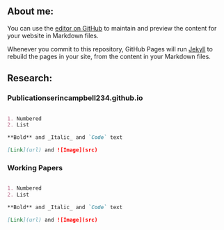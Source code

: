 ## About me:

You can use the [editor on GitHub](https://github.com/erincampbell234/erincampbell234.github.io/edit/main/README.md) to maintain and preview the content for your website in Markdown files.

Whenever you commit to this repository, GitHub Pages will run [Jekyll](https://jekyllrb.com/) to rebuild the pages in your site, from the content in your Markdown files.

## Research:

### Publicationserincampbell234.github.io
```markdown

1. Numbered
2. List

**Bold** and _Italic_ and `Code` text

[Link](url) and ![Image](src)
```
### Working Papers
```markdown

1. Numbered
2. List

**Bold** and _Italic_ and `Code` text

[Link](url) and ![Image](src)
```

